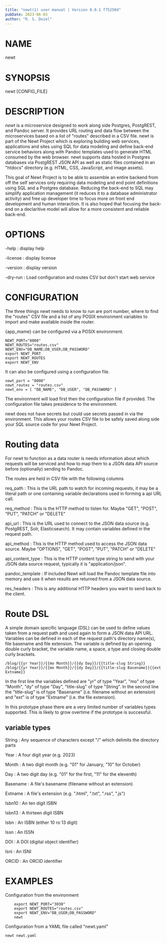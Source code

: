 ```yaml
---
title: "newt(1) user manual | Version 0.0.1 f75250d"
pubDate: 2023-06-03
author: "R. S. Doiel"
---
```


# NAME

newt

# SYNOPSIS

newt [CONFIG_FILE]

# DESCRIPTION

*newt* is a microservice designed to work along side Postgres,
PostgREST, and Pandoc server. It provides URL routing and data flow
between the microservices based on a list of "routes" described in a
CSV file.  newt is part of the Newt Project which is exploring
building web services, applications and sites using SQL for data modeling
and define back-end service behaviors along with Pandoc templates used to
generate HTML consumed by the web browser.  newt supports data
hosted in Postgres databases via PostgREST JSON API as well as static
files contained in an "htdocs" directory (e.g. HTML, CSS, JavaScript,
and image assets). 

This goal of Newt Project is to be able to assemble an entire backend
from off the self services only requiring data modeling and end point
definitions using SQL and a Postgres database. Reducing the back-end
to SQL may simplify application management (it reduces it to a
database administrator activity) and free up developer time to focus
more on front end development and human interaction. It is also
hoped that focusing the back-end on a declaritive model will allow for
a more consistent and reliable back-end.

# OPTIONS

-help
: display help

-license
: display license

-version
: display version

-dry-run
: Load configuration and routes CSV but don't start web service


# CONFIGURATION

The three things newt needs to know to run are port number,
where to find the "routes" CSV file and a list of any POSIX environment
variables to import and make available inside the router.

{app_mame} can be configured via a POSIX environment.

~~~
NEWT_PORT="8000"
NEWT_ROUTES="routes.csv"
NEWT_ENV="DB_NAME;DB_USER;DB_PASSWORD"
export NEWT_PORT
export NEWT_ROUTES
export NEWT_ENV
~~~

It can also be configured using a configuration file.


~~~
newt_port = "8000"
newt_routes = "routes.csv"
newt_env = [ "DB_NAME", "DB_USER", "DB_PASSWORD" ]
~~~

The environment will load first then the configuration file if
provided. The configuration file takes presidence to the environment.

newt does not have secrets but could use secrets passed
in via the environment. This allows your routes CSV file to be safely
saved along side your SQL source code for your Newt Project.

# Routing data

For newt to function as a data router is needs information
about which requests will be serviced and how to map them to a
JSON data API source before (optionally) sending to Pandoc.

The routes are held in CSV file with the following columns

req_path
: This is the URL path to watch for incoming requests, it may be a literal path or one containing variable declarations used in forming a api URL call.

req_method
: This is the HTTP method to listen for. Maybe "GET", "POST", "PUT", "PATCH" or "DELETE"

api_url
: This is the URL used to connect to the JSON data source (e.g. PostgREST, Solr, Elasticsearch). It may contain variables defined in the request path.

api_method
: This is the HTTP method used to access the JSON data source. Maybe "OPTIONS", "GET", "POST", "PUT", "PATCH" or "DELETE"

api_content_type
: This is the HTTP content type string to send with your JSON data source request, typically it is "application/json". 

pandoc_template
: If included Newt will load the Pandoc template file into memory and use it when results are returned from a JSON data source.

res_headers
: This is any additional HTTP headers you want to send back to the client.

# Route DSL

A simple domain specific language (DSL) can be used to define values taken
from a request path and used again to form a JSON data API URL. Variables can be defined in each of the request path's directory name(s), file basename and file extension. The variable is defined by an opening double curly bracket, the variable name, a space, a type and closing double curly brackets.

~~~
/blog/{{yr Year}}/{{mo Month}}/{{dy Day}}/{{title-slug String}}
/blog/{{yr Year}}/{{mo Month}}/{{dy Day}}/{{title-slug Basename}}{{ext Extname}}
~~~

In the first line the variables defined are "yr" of type "Year", "mo" of type "Month", "dy" of type "Day", "title-slug" of type "String". In the second line the "title-slug" is of type "Basename" (i.e. filename without an extension) and "ext" is of type "Extname" (i.e. the file extension).

In this prototype phase there are a very limited number of variables types
supported. This is likely to grow overtime if the prototype is successful.

## variable types

String
: Any sequence of characters except "/" which delimits the directory parts

Year
: A four digit year (e.g. 2023)

Month
: A two digit month (e.g. "01" for January, "10" for October)

Day
: A two digit day (e.g. "01" for the first, "11" for the eleventh)

Basename
: A file's basename (filename without an extension)

Extname
: A file's extension (e.g. ".html", ".txt", ".rss", ".js")

Isbn10
: An ten digit ISBN

Isbn13
: A thirteen digit ISBN

Isbn
: An ISBN (either 10 ro 13 digit)

Issn
: An ISSN

DOI
: A DOI (digital object identifier)

Isni
: An ISNI

ORCID
: An ORCID identifier
 

# EXAMPLES

Configuration from the environment

~~~
	export NEWT_PORT="3030"
	export NEWT_ROUTES="routes.csv"
	export NEWT_ENV="DB_USER;DB_PASSWORD"
	newt
~~~

Configuration from a YAML file called "newt.yaml"

~~~
newt newt.yaml
~~~





